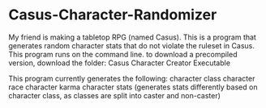 # Casus-Character-Randomizer
My friend is making a tabletop RPG (named Casus). This is a program that generates random character stats that do not violate the ruleset in Casus.
This program runs on the command line.
to download a precompiled version, download the folder: Casus Character Creator Executable

This program currently generates the following:
character class
character race
character karma
character stats (generates stats differently based on character class, as classes are split into caster and non-caster)
